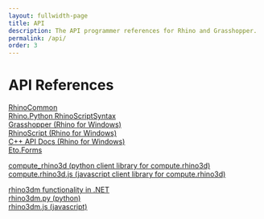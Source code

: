 ```yaml
---
layout: fullwidth-page
title: API
description: The API programmer references for Rhino and Grasshopper.
permalink: /api/
order: 3
---
```

# API References  

<a href="{{ site.baseurl }}/api/RhinoCommon" target="_blank">RhinoCommon</a> <span class="glyphicon glyphicon-new-window" aria-hidden="true"></span>  
<a href="{{ site.baseurl }}/api/RhinoScriptSyntax">Rhino.Python RhinoScriptSyntax</a>  
<a href="{{ site.baseurl }}/api/grasshopper" target="_blank">Grasshopper (Rhino for Windows)</a> <span class="glyphicon glyphicon-new-window" aria-hidden="true"></span>  
<a href="{{ site.baseurl }}/api/rhinoscript" target="_blank">RhinoScript (Rhino for Windows)</a> <span class="glyphicon glyphicon-new-window" aria-hidden="true"></span>  
<a href="{{ site.baseurl }}/api/cpp" target="_blank">C++ API Docs (Rhino for Windows)</a> <span class="glyphicon glyphicon-new-window" aria-hidden="true"></span>  
<a href="http://api.etoforms.picoe.ca/html/R_Project_EtoForms.htm" target="_blank">Eto.Forms</a> <span class="glyphicon glyphicon-new-window" aria-hidden="true"></span>  

<a href="https://compute-rhino3d.readthedocs.io/en/latest/" target="_blank">compute_rhino3d (python client library for compute.rhino3d)</a> <span class="glyphicon glyphicon-new-window" aria-hidden="true"></span>  
<a href="https://computerhino3djs.readthedocs.io/en/latest/" target="_blank">compute.rhino3d.js (javascript client library for compute.rhino3d)</a> <span class="glyphicon glyphicon-new-window" aria-hidden="true"></span>  

<a href="{{ site.baseurl }}/api/rhino3dm" target="_blank">rhino3dm functionality in .NET</a> <span class="glyphicon glyphicon-new-window" aria-hidden="true"></span>  
<a href="https://mcneel.github.io/rhino3dm/python/api/index.html" target="_blank">rhino3dm.py (python)</a> <span class="glyphicon glyphicon-new-window" aria-hidden="true"></span>   
<a href="https://mcneel.github.io/rhino3dm/javascript/api/index.html" target="_blank">rhino3dm.js (javascript)</a> <span class="glyphicon glyphicon-new-window" aria-hidden="true"></span>
